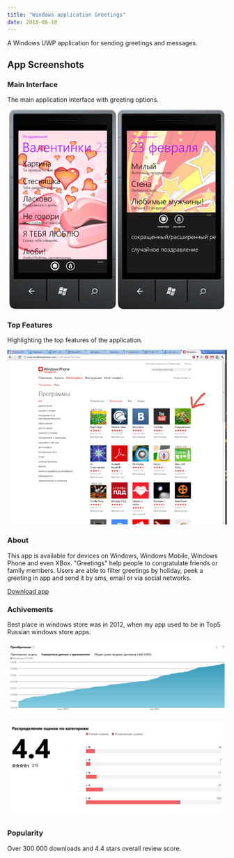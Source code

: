 ```yaml
---
title: "Windows application Greetings"
date: 2018-06-10
---
```


A Windows UWP application for sending greetings and messages.

## App Screenshots

### Main Interface
The main application interface with greeting options.

![](image1.png "Main application interface")

### Top Features
Highlighting the top features of the application.

![](image2.png "Application features overview")

### About

This app is available for devices on Windows, Windows Mobile, Windows Phone and even XBox. "Greetings" help people to congratulate friends or family members. Users are able to filter greetings by holiday, peek a greeting in app and send it by sms, email or via social networks.

[Download app](https://www.microsoft.com/ru-ru/store/apps/%D0%9C%D0%BE%D0%B8-%D0%BF%D0%BE%D0%B7%D0%B4%D1%80%D0%B0%D0%B2%D0%BB%D0%B5%D0%BD%D0%B8%D1%8F/9wzdncrfhx9x "Download app")

### Achivements

Best place in windows store was in 2012, when my app used to be in Top5 Russian windows store apps.

![](image3.png "Screen Shot 2020-04-28 at 15.36.51")

![](image4.png "Screen Shot 2020-04-28 at 15.30.52")

### Popularity

Over 300 000 downloads and 4.4 stars overall review score.

